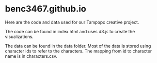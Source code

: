 # benc3467.github.io
Here are the code and data used for our Tampopo creative project.

The code can be found in index.html and uses d3.js to create the visualizations.

The data can be found in the data folder. Most of the data is stored using character ids to refer to the characters. The mapping from id to character name is in characters.csv.
